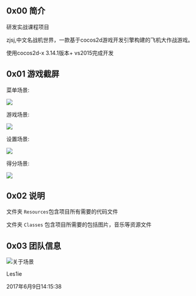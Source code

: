 ## 0x00 简介
研发实战课程项目

zjsj,中文名战机世界，一款基于cocos2d游戏开发引擎构建的飞机大作战游戏。

使用cocos2d-x 3.14.1版本+ vs2015完成开发

## 0x01 游戏截屏
菜单场景:

![](screenshot/menuScene.png)

游戏场景:

![](screenshot/gameScene.png)

设置场景:

![](screenshot/settingScene.png)

得分场景:

![](screenshot/scoreScene.png)

## 0x02 说明
文件夹 `Resources`包含项目所有需要的代码文件

文件夹 `Classes` 包含项目所需要的包括图片，音乐等资源文件

## 0x03 团队信息

![关于场景](screenshot/aboutScene.png)

Les1ie

2017年6月9日14:15:38

